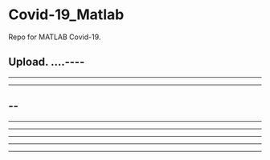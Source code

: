 # Covid-19_Matlab

Repo for MATLAB Covid-19.

Upload.
....----
----
----------
----------
--
----
----
---
---
------
----
